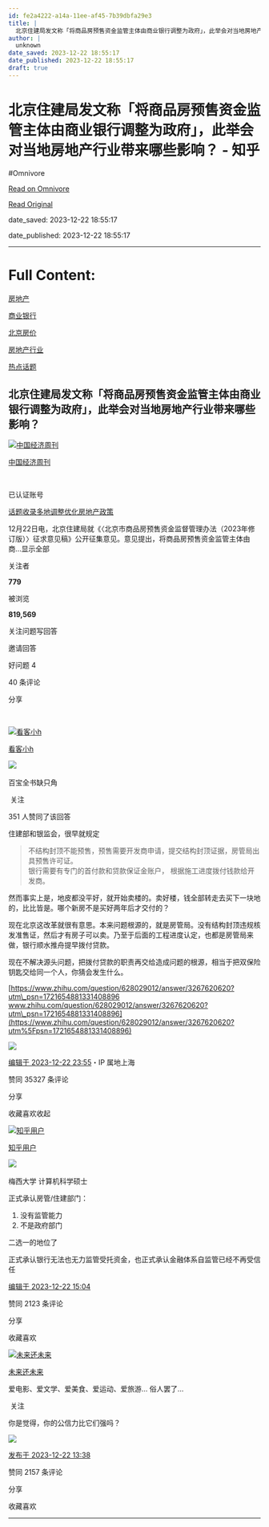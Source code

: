 ```yaml
---
id: fe2a4222-a14a-11ee-af45-7b39dbfa29e3
title: |
  北京住建局发文称「将商品房预售资金监管主体由商业银行调整为政府」，此举会对当地房地产行业带来哪些影响？ - 知乎
author: |
  unknown
date_saved: 2023-12-22 18:55:17
date_published: 2023-12-22 18:55:17
draft: true
---
```


# 北京住建局发文称「将商品房预售资金监管主体由商业银行调整为政府」，此举会对当地房地产行业带来哪些影响？ - 知乎
#Omnivore

[Read on Omnivore](https://omnivore.app/me/-18c94e9be88)

[Read Original](https://www.zhihu.com/question/636124092/answer/3335259696)

date_saved: 2023-12-22 18:55:17

date_published: 2023-12-22 18:55:17

--- 

# Full Content: 

[房地产](https://www.zhihu.com/topic/19555355)

[商业银行](https://www.zhihu.com/topic/19625530)

[北京房价](https://www.zhihu.com/topic/19650366)

[房地产行业](https://www.zhihu.com/topic/19702429)

[热点话题](https://www.zhihu.com/topic/19860414)

## 北京住建局发文称「将商品房预售资金监管主体由商业银行调整为政府」，此举会对当地房地产行业带来哪些影响？

[![中国经济周刊](https://proxy-prod.omnivore-image-cache.app/0x0,sFQH_m1jpLDjcBijpVn9wVdzM0lK2yR90cIFJjZqzstI/https://pic1.zhimg.com/v2-395839427419673ce08ce7dd9afc63f4_l.jpg?source=1def8aca)](https://www.zhihu.com/org/zhong-guo-jing-ji-zhou-kan)

[中国经济周刊](https://www.zhihu.com/org/zhong-guo-jing-ji-zhou-kan)

[​](https://www.zhihu.com/question/48510028)

已认证账号

[话题收录多地调整优化房地产政策](https://www.zhihu.com/topic/28217424)

12月22日电，北京住建局就《〈北京市商品房预售资金监督管理办法（2023年修订版）〉征求意见稿》公开征集意见。意见提出，将商品房预售资金监管主体由商…显示全部 ​

关注者

**779**

被浏览

**819,569**

关注问题​写回答

​邀请回答

​好问题 4

​40 条评论

​分享

​

[![看客小h](https://proxy-prod.omnivore-image-cache.app/0x0,sFDwJxEIwmUUzyE3MGopQEyADY4D8N-xeUZ0hdYfkHk0/https://pic1.zhimg.com/v2-aef555e7dfbb667270aa2d0f57fdefca_l.jpg?source=2c26e567)](https://www.zhihu.com/people/kan-ke-xiao-h)

[看客小h](https://www.zhihu.com/people/kan-ke-xiao-h)

​![](https://proxy-prod.omnivore-image-cache.app/0x0,sRpP1H2oa_TfsDLpATwsIt6ipVLRN7HlUZGTch2Ee4JQ/https://picx.zhimg.com/v2-4812630bc27d642f7cafcd6cdeca3d7a.jpg?source=88ceefae)

百宝全书缺只角

​ 关注

351 人赞同了该回答

住建部和银监会，很早就规定

> 不结构封顶不能预售，预售需要开发商申请，提交结构封顶证据，房管局出具预售许可证。  
> 银行需要有专门的首付款和贷款保证金账户， 根据施工进度拨付钱款给开发商。

然而事实上是，地皮都没平好，就开始卖楼的。卖好楼，钱全部转走去买下一块地的，比比皆是。哪个新房不是买好两年后才交付的？

现在北京这改革就很有意思。本来问题根源的，就是房管局。没有结构封顶违规核发准售证，然后才有房子可以卖。乃至于后面的工程进度认定，也都是房管局来做，银行顺水推舟提早拨付贷款。

现在不解决源头问题，把拨付贷款的职责再交给造成问题的根源，相当于把双保险钥匙交给同一个人，你猜会发生什么。

[https://www.zhihu.com/question/628029012/answer/3267620620?utm\_psn=1721654881331408896​www.zhihu.com/question/628029012/answer/3267620620?utm\_psn=1721654881331408896](https://www.zhihu.com/question/628029012/answer/3267620620?utm%5Fpsn=1721654881331408896)

![](https://proxy-prod.omnivore-image-cache.app/1088x1586,sZ97zo-qlXMoFveZPB3oba2Kle0YKKdJpNyxctGgP_B8/https://picx.zhimg.com/50/v2-3b4ff9b57b4c41714e8e731f07cea871_720w.jpg?source=2c26e567)

[编辑于 2023-12-22 23:55](https://www.zhihu.com/question/636124092/answer/3335259696)・IP 属地上海

​赞同 353​​27 条评论

​分享

​收藏​喜欢收起​

[![知乎用户](https://proxy-prod.omnivore-image-cache.app/0x0,sYPOst_vEAudSx_wTU8sqAW1P6hYvsnvtGO6ogPfY6n0/https://picx.zhimg.com/v2-abed1a8c04700ba7d72b45195223e0ff_l.jpg?source=1def8aca)](https://www.zhihu.com/people/f4ecb7a4fb8965ea066acc65eebb939b)

[知乎用户](https://www.zhihu.com/people/f4ecb7a4fb8965ea066acc65eebb939b)

[​](https://www.zhihu.com/question/48510028)​![](https://proxy-prod.omnivore-image-cache.app/0x0,sEQaOWrSM4sYxMszrQ6lhsM51WgM5AvlqxCkeG6GJZz4/https://pic1.zhimg.com/v2-4812630bc27d642f7cafcd6cdeca3d7a.jpg?source=88ceefae)

梅西大学 计算机科学硕士

正式承认房管/住建部门：

1. 没有监管能力
2. 不是政府部门

二选一的地位了

正式承认银行无法也无力监管受托资金，也正式承认金融体系自监管已经不再受信任

[编辑于 2023-12-22 15:04](https://www.zhihu.com/question/636124092/answer/3335218973)

​赞同 212​​3 条评论

​分享

​收藏​喜欢

[![未来还未来](https://proxy-prod.omnivore-image-cache.app/0x0,sZoo6PrgGs4LyKblbrZfuM0MO87Rfb8iG4D0jM6TjUuA/https://pic1.zhimg.com/d505891aa420db5f0eb298532bc87aa6_l.jpg?source=1def8aca)](https://www.zhihu.com/people/li-zhu-wei-22)

[未来还未来](https://www.zhihu.com/people/li-zhu-wei-22)

爱电影、爱文学、爱美食、爱运动、爱旅游… 俗人罢了…

​ 关注

你是觉得，你的公信力比它们强吗？

![](https://proxy-prod.omnivore-image-cache.app/512x0,sDbNalL9gaotzuvJLXHUBhdXbCs1SeGF0dytrn3bpp_E/https://pic1.zhimg.com/50/v2-8d7d2edd393aede0bec35b98a9725d3c_720w.jpg?source=1def8aca)

[发布于 2023-12-22 13:38](https://www.zhihu.com/question/636124092/answer/3335225359)

​赞同 215​​7 条评论

​分享

​收藏​喜欢

---


